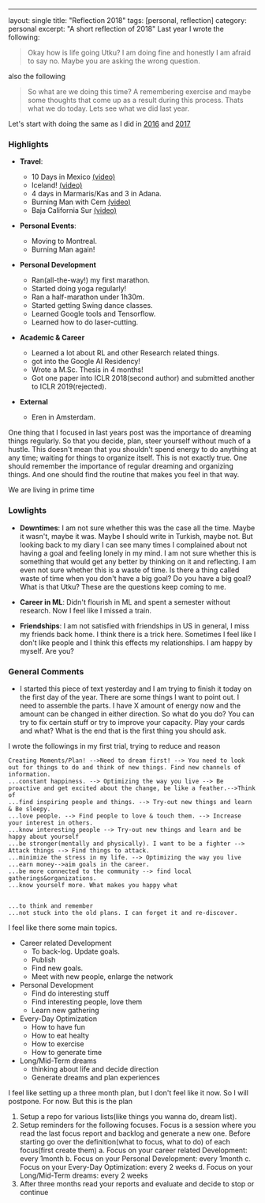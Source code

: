 ---
layout: single
title: "Reflection 2018"
tags: [personal, reflection]
category: personal
excerpt: "A short reflection of 2018"
Last year I wrote the following:
> Okay how is life going Utku? I am doing fine and honestly I am afraid to say no. Maybe you are asking the wrong question.

also the following
> So what are we doing this time? A remembering exercise and maybe some thoughts that come up as a result during this process. Thats what we do today. Lets see what we did last year.

Let's start with doing the same as I did in [2016](https://evcu.github.io/personal/reflection2016/) and [2017](https://evcu.github.io/personal/reflection2017/)

### Highlights
- **Travel**:
    + 10 Days in Mexico [(video)](https://www.youtube.com/watch?v=ExRiepimfnY)
    + Iceland! [(video)](https://www.youtube.com/watch?v=EmQhPQFivas)
    + 4 days in Marmaris/Kas and 3 in Adana.
    + Burning Man with Cem [(video)](https://www.youtube.com/watch?v=1jZNf0S1Uys)
    + Baja California Sur [(video)](https://www.youtube.com/watch?v=8NGuPhZdWGw&t=62s)

-  **Personal Events**:
    + Moving to Montreal.
    + Burning Man again!

- **Personal Development**
    + Ran(all-the-way!) my first marathon.
    + Started doing yoga regularly!
    + Ran a half-marathon under 1h30m.
    + Started getting Swing dance classes.
    + Learned Google tools and Tensorflow.
    + Learned how to do laser-cutting.

- **Academic & Career**
    + Learned a lot about RL and other Research related things.
    + got into the Google AI Residency!
    + Wrote a M.Sc. Thesis in 4 months!
    + Got one paper into ICLR 2018(second author) and submitted another to ICLR 2019(rejected).

- **External**
    + Eren in Amsterdam.

One thing that I focused in last years post was the importance of dreaming things regularly. So that you decide, plan, steer yourself without much of a hustle. This doesn't mean that you shouldn't spend energy to do anything at any time; waiting for things to organize itself. This is not exactly true. One should remember the importance of regular dreaming and organizing things. And one should find the routine that makes you feel in that way.

We are living in prime time

### Lowlights
- __Downtimes__: I am not sure whether this was the case all the time. Maybe it wasn't, maybe it was. Maybe I should write in Turkish, maybe not. But looking back to my diary I can see many times I complained about not having a goal and feeling lonely in my mind. I am not sure whether this is something that would get any better by thinking on it and reflecting. I am even not sure whether this is a waste of time. Is there a thing called waste of time when you don't have a big goal? Do you have a big goal? What is that Utku? These are the questions keep coming to me.

- __Career in ML__: Didn't flourish in ML and spent a semester without research. Now I feel like I missed a train.

- __Friendships__: I am not satisfied with friendships in US in general, I miss my friends back home. I think there is a trick here. Sometimes I feel like I don't like people and I think this effects my relationships. I am happy by myself. Are you?

### General Comments
- I started this piece of text yesterday and I am trying to finish it today on the first day of the year. There are some things I want to point out. I need to assemble the parts. I have X amount of energy now and the amount can be changed in either direction. So what do you do? You can try to fix certain stuff or try to improve your capacity. Play your cards and what? What is the end that is the first thing you should ask.

I wrote the followings in my first trial, trying to reduce and reason

```
Creating Moments/Plan! -->Need to dream first! --> You need to look out for things to do and think of new things. Find new channels of information.
...constant happiness. --> Optimizing the way you live --> Be proactive and get excited about the change, be like a feather.-->Think of
...find inspiring people and things. --> Try-out new things and learn & Be sleepy.
...love people. --> Find people to love & touch them. --> Increase your interest in others.
...know interesting people --> Try-out new things and learn and be happy about yourself
...be stronger(mentally and physically). I want to be a fighter --> Attack things --> Find things to attack.
...minimize the stress in my life. --> Optimizing the way you live
...earn money-->aim goals in the career.
...be more connected to the community --> find local gatherings&organizations.
...know yourself more. What makes you happy what


...to think and remember
...not stuck into the old plans. I can forget it and re-discover.
```

I feel like there some main topics.

- Career related Development
  - To back-log. Update goals.
  - Publish
  - Find new goals.
  - Meet with new people, enlarge the network
- Personal Development
  - Find do interesting stuff
  - Find interesting people, love them
  - Learn new gathering
- Every-Day Optimization
  - How to have fun
  - How to eat healty
  - How to exercise
  - How to generate time
- Long/Mid-Term dreams
  - thinking about life and decide direction
  - Generate dreams and plan experiences


I feel like setting up a three month plan, but I don't feel like it now. So I will postpone. For now.
But this is the plan

1. Setup a repo for various lists(like things you wanna do, dream list).
2. Setup reminders for the following focuses. Focus is a session where you read the last focus report and backlog and generate a new one. Before starting go over the definition(what to focus, what to do) of each focus(first create them)
  a. Focus on your career related Development: every 1month
  b. Focus on your Personal Development: every 1month
  c. Focus on your Every-Day Optimization: every 2 weeks
  d. Focus on your Long/Mid-Term dreams: every 2 weeks
3. After three months read your reports and evaluate and decide to stop or continue
